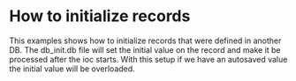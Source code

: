 # How to initialize records

This examples shows how to initialize records that were defined
in another DB.
The db_init.db file will set the initial value on the record and make it be processed
after the ioc starts. With this setup if we have an autosaved value the initial value
will be overloaded.
